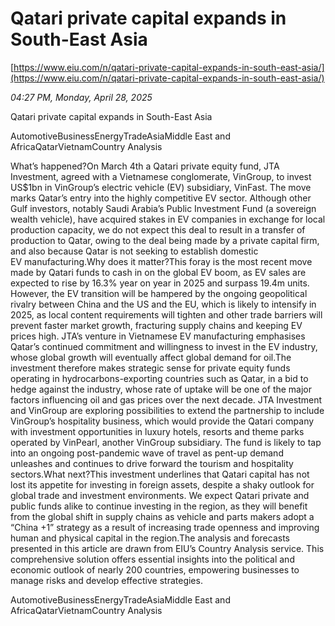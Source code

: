 # Qatari private capital expands in South-East Asia

[https://www.eiu.com/n/qatari-private-capital-expands-in-south-east-asia/](https://www.eiu.com/n/qatari-private-capital-expands-in-south-east-asia/)

*04:27 PM, Monday, April 28, 2025*

Qatari private capital expands in South-East Asia

AutomotiveBusinessEnergyTradeAsiaMiddle East and AfricaQatarVietnamCountry Analysis

What’s happened?On March 4th a Qatari private equity fund, JTA Investment, agreed with a Vietnamese conglomerate, VinGroup, to invest US$1bn in VinGroup’s electric vehicle (EV) subsidiary, VinFast. The move marks Qatar’s entry into the highly competitive EV sector. Although other Gulf investors, notably Saudi Arabia’s Public Investment Fund (a sovereign wealth vehicle), have acquired stakes in EV companies in exchange for local production capacity, we do not expect this deal to result in a transfer of production to Qatar, owing to the deal being made by a private capital firm, and also because Qatar is not seeking to establish domestic EV manufacturing.Why does it matter?This foray is the most recent move made by Qatari funds to cash in on the global EV boom, as EV sales are expected to rise by 16.3% year on year in 2025 and surpass 19.4m units. However, the EV transition will be hampered by the ongoing geopolitical rivalry between China and the US and the EU, which is likely to intensify in 2025, as local content requirements will tighten and other trade barriers will prevent faster market growth, fracturing supply chains and keeping EV prices high. JTA’s venture in Vietnamese EV manufacturing emphasises Qatar’s continued commitment and willingness to invest in the EV industry, whose global growth will eventually affect global demand for oil.The investment therefore makes strategic sense for private equity funds operating in hydrocarbons-exporting countries such as Qatar, in a bid to hedge against the industry, whose rate of uptake will be one of the major factors influencing oil and gas prices over the next decade. JTA Investment and VinGroup are exploring possibilities to extend the partnership to include VinGroup’s hospitality business, which would provide the Qatari company with investment opportunities in luxury hotels, resorts and theme parks operated by VinPearl, another VinGroup subsidiary. The fund is likely to tap into an ongoing post-pandemic wave of travel as pent-up demand unleashes and continues to drive forward the tourism and hospitality sectors.What next?This investment underlines that Qatari capital has not lost its appetite for investing in foreign assets, despite a shaky outlook for global trade and investment environments. We expect Qatari private and public funds alike to continue investing in the region, as they will benefit from the global shift in supply chains as vehicle and parts makers adopt a “China +1” strategy as a result of increasing trade openness and improving human and physical capital in the region.The analysis and forecasts presented in this article are drawn from EIU’s Country Analysis service. This comprehensive solution offers essential insights into the political and economic outlook of nearly 200 countries, empowering businesses to manage risks and develop effective strategies.

AutomotiveBusinessEnergyTradeAsiaMiddle East and AfricaQatarVietnamCountry Analysis

